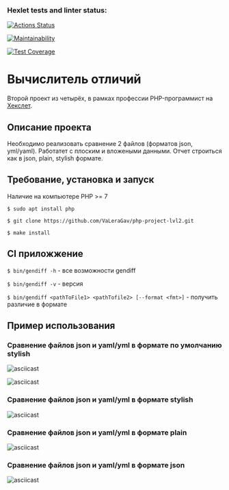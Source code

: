 ### Hexlet tests and linter status:
[![Actions Status](https://github.com/VaLeraGav/php-project-48/workflows/hexlet-check/badge.svg)](https://github.com/VaLeraGav/php-project-48/actions)

[![Maintainability](https://api.codeclimate.com/v1/badges/a5f903c3f592db3650ab/maintainability)](https://codeclimate.com/github/VaLeraGav/php-project-lvl2/maintainability)

[![Test Coverage](https://api.codeclimate.com/v1/badges/a5f903c3f592db3650ab/test_coverage)](https://codeclimate.com/github/VaLeraGav/php-project-lvl2/test_coverage)

# Вычислитель отличий
Второй проект из четырёх, в рамках профессии PHP-программист на [Хекслет](https://ru.hexlet.io/professions/php).

## Описание проекта
Необходимо реализовать сравнение 2 файлов (форматов json, yml/yaml). Работатет с плоским и вложеными данными. Отчет строиться как в json, plain, stylish формате.

## Требование, установка и запуск
Наличие на компьютере PHP >= 7
```
$ sudo apt install php

$ git clone https://github.com/VaLeraGav/php-project-lvl2.git

$ make install
```

## CI приложжение

`$ bin/gendiff -h` - все возможности gendiff

`$ bin/gendiff -v`  - версия

`$ bin/gendiff <pathToFile1> <pathTofile2> [--format <fmt>]`  - получить 
различие в <fmt> формате

## Пример использования

### Сравнение файлов json и yaml/yml в формате по умолчанию stylish
![asciicast](https://asciinema.org/a/I8YGArIAn9fxAxTj7xNLf4ox3.svg)

![asciicast](https://asciinema.org/a/PJlHF0XTJQxy4vG1gwk1JBYsv.svg)

### Сравнение файлов json и yaml/yml в формате stylish
![asciicast](https://asciinema.org/a/UTS850TgHdX5pXKqOsmV53Ey9.svg)

### Сравнение файлов json и yaml/yml в формате plain
![asciicast](https://asciinema.org/a/GBorRO2qB9KOYdSKLfyGYrwYi.svg)

### Сравнение файлов json и yaml/yml в формате json
![asciicast](https://asciinema.org/a/m1ol4r9ABcVbrHdV3440BrMDw.svg)
